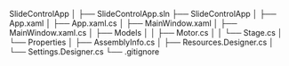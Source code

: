SlideControlApp
│
├── SlideControlApp.sln
├── SlideControlApp
│   ├── App.xaml
│   ├── App.xaml.cs
│   ├── MainWindow.xaml
│   ├── MainWindow.xaml.cs
│   ├── Models
│   │   ├── Motor.cs
│   │   └── Stage.cs
│   └── Properties
│       ├── AssemblyInfo.cs
│       ├── Resources.Designer.cs
│       └── Settings.Designer.cs
└── .gitignore
